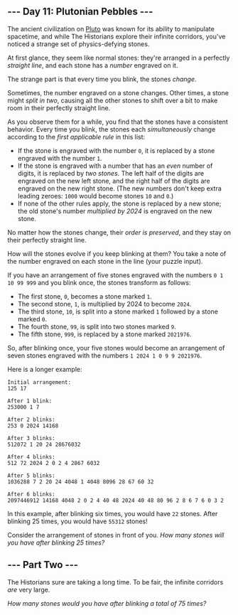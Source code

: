 ## \-\-\- Day 11: Plutonian Pebbles ---

The ancient civilization on [Pluto](/2019/day/20) was known for its ability to manipulate spacetime, and while The Historians explore their infinite corridors, you've noticed a strange set of physics-defying stones.

At first glance, they seem like normal stones: they're arranged in a perfectly _straight line_, and each stone has a _number_ engraved on it.

The strange part is that every time you blink, the stones _change_.

Sometimes, the number engraved on a stone changes. Other times, a stone might _split in two_, causing all the other stones to shift over a bit to make room in their perfectly straight line.

As you observe them for a while, you find that the stones have a consistent behavior. Every time you blink, the stones each _simultaneously_ change according to the _first applicable rule_ in this list:

- If the stone is engraved with the number `0`, it is replaced by a stone engraved with the number `1`.
- If the stone is engraved with a number that has an _even_ number of digits, it is replaced by _two stones_. The left half of the digits are engraved on the new left stone, and the right half of the digits are engraved on the new right stone. (The new numbers don't keep extra leading zeroes: `1000` would become stones `10` and `0`.)
- If none of the other rules apply, the stone is replaced by a new stone; the old stone's number _multiplied by 2024_ is engraved on the new stone.

No matter how the stones change, their _order is preserved_, and they stay on their perfectly straight line.

How will the stones evolve if you keep blinking at them? You take a note of the number engraved on each stone in the line (your puzzle input).

If you have an arrangement of five stones engraved with the numbers `0 1 10 99 999` and you blink once, the stones transform as follows:

- The first stone, `0`, becomes a stone marked `1`.
- The second stone, `1`, is multiplied by 2024 to become `2024`.
- The third stone, `10`, is split into a stone marked `1` followed by a stone marked `0`.
- The fourth stone, `99`, is split into two stones marked `9`.
- The fifth stone, `999`, is replaced by a stone marked `2021976`.

So, after blinking once, your five stones would become an arrangement of seven stones engraved with the numbers `1 2024 1 0 9 9 2021976`.

Here is a longer example:

```
Initial arrangement:
125 17

After 1 blink:
253000 1 7

After 2 blinks:
253 0 2024 14168

After 3 blinks:
512072 1 20 24 28676032

After 4 blinks:
512 72 2024 2 0 2 4 2867 6032

After 5 blinks:
1036288 7 2 20 24 4048 1 4048 8096 28 67 60 32

After 6 blinks:
2097446912 14168 4048 2 0 2 4 40 48 2024 40 48 80 96 2 8 6 7 6 0 3 2

```

In this example, after blinking six times, you would have `22` stones. After blinking 25 times, you would have `55312` stones!

Consider the arrangement of stones in front of you. _How many stones will you have after blinking 25 times?_

## \-\-\- Part Two ---

The Historians sure are taking a long time. To be fair, the infinite corridors _are_ very large.

_How many stones would you have after blinking a total of 75 times?_